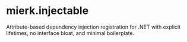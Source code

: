 # mierk.injectable
Attribute-based dependency injection registration for .NET with explicit lifetimes, no interface bloat, and minimal boilerplate.
